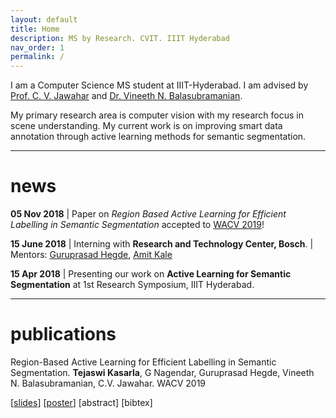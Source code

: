 ```yaml
---
layout: default
title: Home
description: MS by Research. CVIT. IIIT Hyderabad
nav_order: 1
permalink: /
---
```



I am a Computer Science MS student at IIIT-Hyderabad. I am advised by [Prof. C. V. Jawahar](http://faculty.iiit.ac.in/~jawahar/) and [Dr. Vineeth N. Balasubramanian](https://www.iith.ac.in/~vineethnb/).

My primary research area is computer vision with my research focus in scene understanding. My current work is on improving smart data annotation through active learning methods for semantic segmentation.

*** 

# news

**05 Nov 2018** | Paper on _Region Based Active Learning for Efficient Labelling in Semantic Segmentation_ accepted to [WACV 2019](wacv19.wacv.net)!

**15 June 2018** | Interning with **Research and Technology Center, Bosch**. \| Mentors: [Guruprasad Hegde](https://www.linkedin.com/in/guruprasad-hegde-657b81a/),  [Amit Kale](https://www.linkedin.com/in/kaleamit/)

**15 Apr 2018** | Presenting our work on **Active Learning for Semantic Segmentation** at 1st Research Symposium, IIIT Hyderabad.

***

# publications

Region-Based Active Learning for Efficient Labelling in Semantic Segmentation. **Tejaswi Kasarla**, G Nagendar, Guruprasad Hegde, Vineeth N. Balasubramanian, C.V. Jawahar. WACV 2019  
<div>
[<a href="assets/wacv%20spotlight%20presentation.pdf">slides</a>]
[<a href="assets/poster_wacv.pdf">poster</a>] 
<span class="abstract"> [<a>abstract</a>]</span>
<span class="bibtex"> [<a>bibtex</a>] </span> <br />  
<span hidden class="abstract-hidden" style="width:360px; border:2px green;"> Abstract goes here.</span>
<span hidden class="bibtex-hidden"> Bibtex goes here.</span>
</div>


<script type="text/javascript" src="https://ajax.googleapis.com/ajax/libs/jquery/3.3.1/jquery.min.js"></script>

<script>
$(document).ready(function(){
  $(".abstract").click(function(){
    $(this).parent().find(".bibtex-hidden").hide(); 
    $(this).parent().find(".abstract-hidden").toggle('open');
  });
   $('.bibtex').click(function() {
    $(this).parent().find(".abstract-hidden").hide();  
    $(this).parent().find(".bibtex-hidden").toggle('open');
  });
});
</script>

